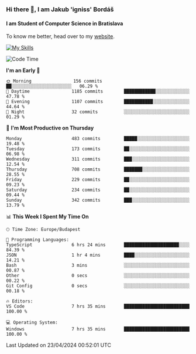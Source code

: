 ### Hi there 👋, I am Jakub 'igniss' Bordáš

#### I am Student of Computer Science in Bratislava
To know me better, head over to my [website](https://bordas.sk).

[![My Skills](https://skillicons.dev/icons?i=js,html,css,figma,svelte,java,kotlin,python,postgresql,typescript,nest,nodejs)](https://bordas.sk)


<!--START_SECTION:waka-->
![Code Time](http://img.shields.io/badge/Code%20Time-1%2C474%20hrs%2051%20mins-blue)

**I'm an Early 🐤** 

```text
🌞 Morning                156 commits         ██░░░░░░░░░░░░░░░░░░░░░░░   06.29 % 
🌆 Daytime                1185 commits        ████████████░░░░░░░░░░░░░   47.78 % 
🌃 Evening                1107 commits        ███████████░░░░░░░░░░░░░░   44.64 % 
🌙 Night                  32 commits          ░░░░░░░░░░░░░░░░░░░░░░░░░   01.29 % 
```
📅 **I'm Most Productive on Thursday** 

```text
Monday                   483 commits         █████░░░░░░░░░░░░░░░░░░░░   19.48 % 
Tuesday                  173 commits         ██░░░░░░░░░░░░░░░░░░░░░░░   06.98 % 
Wednesday                311 commits         ███░░░░░░░░░░░░░░░░░░░░░░   12.54 % 
Thursday                 708 commits         ███████░░░░░░░░░░░░░░░░░░   28.55 % 
Friday                   229 commits         ██░░░░░░░░░░░░░░░░░░░░░░░   09.23 % 
Saturday                 234 commits         ██░░░░░░░░░░░░░░░░░░░░░░░   09.44 % 
Sunday                   342 commits         ███░░░░░░░░░░░░░░░░░░░░░░   13.79 % 
```


📊 **This Week I Spent My Time On** 

```text
🕑︎ Time Zone: Europe/Budapest

💬 Programming Languages: 
TypeScript               6 hrs 24 mins       █████████████████████░░░░   84.39 % 
JSON                     1 hr 4 mins         ████░░░░░░░░░░░░░░░░░░░░░   14.21 % 
Bash                     3 mins              ░░░░░░░░░░░░░░░░░░░░░░░░░   00.87 % 
Other                    0 secs              ░░░░░░░░░░░░░░░░░░░░░░░░░   00.22 % 
Git Config               0 secs              ░░░░░░░░░░░░░░░░░░░░░░░░░   00.18 % 

🔥 Editors: 
VS Code                  7 hrs 35 mins       █████████████████████████   100.00 % 

💻 Operating System: 
Windows                  7 hrs 35 mins       █████████████████████████   100.00 % 
```


 Last Updated on 23/04/2024 00:52:01 UTC
<!--END_SECTION:waka-->
